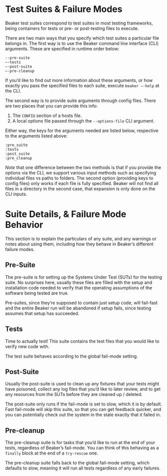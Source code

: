 # Test Suites & Failure Modes

Beaker test suites correspond to test suites in most testing frameworks, being containers for tests or pre- or post-testing files to execute.

There are two main ways that you specify which test suites a particular file belongs in. The first way is to use the Beaker command line interface (CLI) arguments. These are specified in runtime order below:

    --pre-suite
    —-tests
    —-post-suite
    —-pre-cleanup

If you’d like to find out more information about these arguments, or how exactly you pass the specified files to each suite, execute `beaker —-help` at the CLI.

The second way is to provide suite arguments through config files. There are two places that you can provide this info:

1. The `CONFIG` section of a hosts file.
2. A local options file passed through the `--options-file` CLI argument.

Either way, the keys for the arguments needed are listed below, respective to the arguments listed above:

    :pre_suite
    :tests
    :post_suite
    :pre_cleanup

_Note_ that one difference between the two methods is that if you provide the options via the CLI, we support various input methods such as specifying individual files vs paths to folders. The second option (providing keys to config files) only works if each file is fully specified. Beaker will not find all files in a directory in the second case, that expansion is only done on the CLI inputs.

# Suite Details, & Failure Mode Behavior

This section is to explain the particulars of any suite, and any warnings or notes about using them, including how they behave in Beaker’s different failure modes.

## Pre-Suite

The pre-suite is for setting up the Systems Under Test (SUTs) for the testing suite. No surprises here, usually these files are filled with the setup and installation code needed to verify that the operating assumptions of the software being tested are true.

Pre-suites, since they’re supposed to contain just setup code, will fail-fast and the entire Beaker run will be abandoned if setup fails, since testing assumes that setup has succeeded.

## Tests

Time to actually test! This suite contains the test files that you would like to verify new code with.

The test suite behaves according to the global fail-mode setting.

## Post-Suite

Usually the post-suite is used to clean up any fixtures that your tests might have poisoned, collect any log files that you’d like to later review, and to get any resources from the SUTs before they are cleaned up / deleted.

The post-suite only runs if the fail-mode is set to slow, which it is by default. Fast fail-mode will skip this suite, so that you can get feedback quicker, and you can potentially check out the system in the state exactly that it failed in.

## Pre-cleanup

The pre-cleanup suite is for tasks that you’d like to run at the end of your tests, regardless of Beaker’s fail-mode. You can think of this behaving as a `finally` block at the end of a `try-rescue` one.

The pre-cleanup suite falls back to the global fail-mode setting, which defaults to slow, meaning it will run all tests regardless of any early failures.

